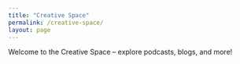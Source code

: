 ```yaml
---
title: "Creative Space"
permalink: /creative-space/
layout: page
---
```

Welcome to the Creative Space – explore podcasts, blogs, and more!

